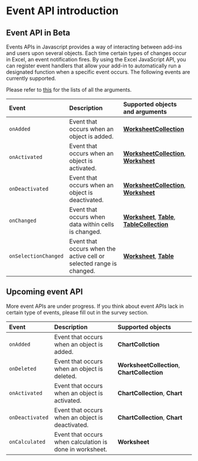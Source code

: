# Event API introduction

## Event API in Beta

Events APIs in Javascript provides a way of interacting between add-ins and users upon several objects. Each time certain types of changes occur in Excel, an event notification fires. By using the Excel JavaScript API, you can register event handlers that allow your add-in to automatically run a designated function when a specific event occurs. The following events are currently supported.

Please refer to [this](https://github.com/OfficeDev/office-js-docs/blob/ExcelJs_OpenSpec/Event_README.md) for the lists of all the arguments.

| Event | Description | Supported objects and arguments |
|:---------------|:-------------|:-----------|
| `onAdded` | Event that occurs when an object is added. | [**WorksheetCollection**](https://github.com/OfficeDev/office-js-docs/blob/ExcelJs_OpenSpec/reference/excel/worksheetaddedeventargs.md) |
| `onActivated` | Event that occurs when an object is activated. | [**WorksheetCollection**](https://github.com/OfficeDev/office-js-docs/blob/ExcelJs_OpenSpec/reference/excel/worksheetactivatedeventargs.md), [**Worksheet**](https://github.com/OfficeDev/office-js-docs/blob/ExcelJs_OpenSpec/reference/excel/worksheetactivatedeventargs.md) |
| `onDeactivated` | Event that occurs when an object is deactivated. | [**WorksheetCollection**](https://github.com/OfficeDev/office-js-docs/blob/ExcelJs_OpenSpec/reference/excel/worksheetdeactivatedeventargs.md), [**Worksheet**](https://github.com/OfficeDev/office-js-docs/blob/ExcelJs_OpenSpec/reference/excel/worksheetdeactivatedeventargs.md) |
| `onChanged` | Event that occurs when data within cells is changed. | [**Worksheet**](https://github.com/OfficeDev/office-js-docs/blob/ExcelJs_OpenSpec/reference/excel/worksheetchangedeventargs.md), [**Table**](https://github.com/OfficeDev/office-js-docs/blob/ExcelJs_OpenSpec/reference/excel/tablechangedeventargs.md), [**TableCollection**](https://github.com/OfficeDev/office-js-docs/blob/ExcelJs_OpenSpec/reference/excel/tablechangedeventargs.md) |
| `onSelectionChanged` | Event that occurs when the active cell or selected range is changed. | [**Worksheet**](https://github.com/OfficeDev/office-js-docs/blob/ExcelJs_OpenSpec/reference/excel/worksheetselectionchangedeventargs.md), [**Table**](https://github.com/OfficeDev/office-js-docs/blob/ExcelJs_OpenSpec/reference/excel/tableselectionchangedeventargs.md) |

## Upcoming event API

More event APIs are under progress. If you think about event APIs lack in certain type of events, please fill out in the survey section.

| Event | Description | Supported objects |
|:---------------|:-------------|:-----------|
| `onAdded` | Event that occurs when an object is added. | **ChartCollction** |
| `onDeleted` | Event that occurs when an object is deleted. | **WorksheetCollection**, **ChartCollection** |
| `onActivated` | Event that occurs when an object is activated. | **ChartCollection**, **Chart** |
| `onDeactivated` | Event that occurs when an object is deactivated. | **ChartCollection**, **Chart** |
| `onCalculated` | Event that occurs when calculation is done in worksheet. | **Worksheet** |
